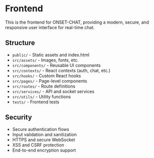 # Frontend

This is the frontend for ONSET-CHAT, providing a modern, secure, and responsive user interface for real-time chat.

## Structure

- `public/` - Static assets and index.html
- `src/assets/` - Images, fonts, etc.
- `src/components/` - Reusable UI components
- `src/contexts/` - React contexts (auth, chat, etc.)
- `src/hooks/` - Custom React hooks
- `src/pages/` - Page-level components
- `src/routes/` - Route definitions
- `src/services/` - API and socket services
- `src/utils/` - Utility functions
- `tests/` - Frontend tests

## Security
- Secure authentication flows
- Input validation and sanitization
- HTTPS and secure WebSocket
- XSS and CSRF protection
- End-to-end encryption support 